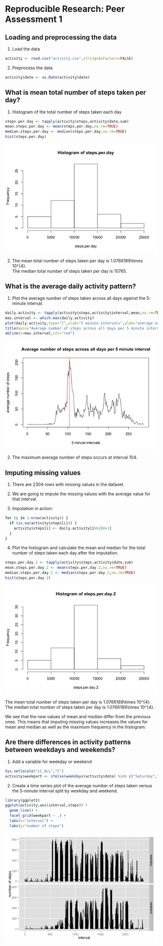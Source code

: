 # Reproducible Research: Peer Assessment 1


## Loading and preprocessing the data

1. Load the data

```r
activity <- read.csv("activity.csv",stringsAsFactors=FALSE)
```
  
2. Preprocess the data

```r
activity$date <- as.Date(activity$date)
```

## What is mean total number of steps taken per day?

1. Histogram of the total number of steps taken each day


```r
steps.per.day <- tapply(activity$steps,activity$date,sum)
mean.steps.per.day <- mean(steps.per.day,na.rm=TRUE)
median.steps.per.day <- median(steps.per.day,na.rm=TRUE)
hist(steps.per.day)
```

![](PA1_template_files/figure-html/unnamed-chunk-3-1.png) 

2. The mean total number of steps taken per day is 1.0766189\times 10^{4}.  
The median total number of steps taken per day is 10765.

## What is the average daily activity pattern?

1. Plot the average number of steps taken across all days against the 5-minute interval.


```r
daily.activity <- tapply(activity$steps,activity$interval,mean,na.rm=TRUE)
max.interval <- which.max(daily.activity)
plot(daily.activity,type="l",xlab="5 minute intervals",ylab="average number of steps")
title(main="Average number of steps across all days per 5 minute interval")
abline(v=max.interval,col="red")
```

![](PA1_template_files/figure-html/unnamed-chunk-4-1.png) 

2. The maximum average number of steps occurs at interval 104.

## Imputing missing values

1. There are 2304 rows with missing values in the dataset.

2. We are going to impute the missing values with the average value for that interval.

3. Imputation in action:


```r
for (i in 1:nrow(activity)) {
  if (is.na(activity$steps[i])) {
    activity$steps[i] <- daily.activity[i%%288+1]
  }
}
```

4. Plot the histogram and calculate the mean and median for the total number of steps taken each day after the imputation.


```r
steps.per.day.2 <- tapply(activity$steps,activity$date,sum)
mean.steps.per.day.2 <- mean(steps.per.day.2,na.rm=TRUE)
median.steps.per.day.2 <- median(steps.per.day.2,na.rm=TRUE)
hist(steps.per.day.2)
```

![](PA1_template_files/figure-html/unnamed-chunk-6-1.png) 

The mean total number of steps taken per day is 1.0766189\times 10^{4}.  
The median total number of steps taken per day is 1.0766189\times 10^{4}.

We see that the new values of mean and median differ from the previous ones. This means that imputing missing values increases the values for mean and median as well as the maximum frequency in the histogram.

## Are there differences in activity patterns between weekdays and weekends?

1. Add a variable for weekday or weekend


```r
Sys.setlocale("LC_ALL","C")
activity$weekpart <- ifelse(weekdays(activity$date) %in% c("Saturday","Sunday"),"weekend","weekday")
```

2. Create a time series plot of the average number of steps taken versus the 5-minute interval split by weekday and weekend.


```r
library(ggplot2)
ggplot(activity,aes(interval,steps)) +
  geom_line() +
  facet_grid(weekpart ~ .) +
  labs(x="interval") +
  labs(y="number of steps")
```

![](PA1_template_files/figure-html/unnamed-chunk-8-1.png) 
